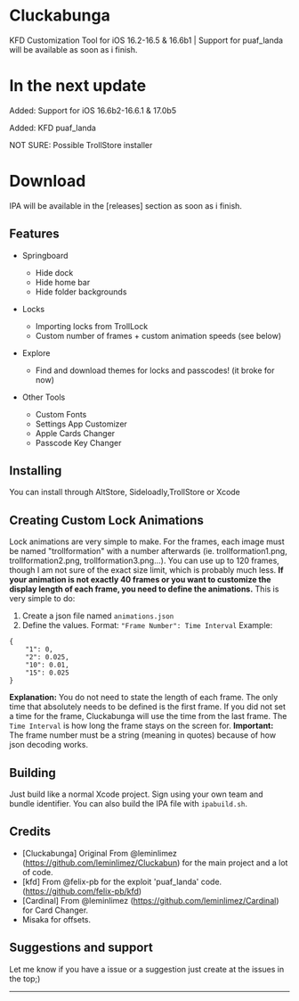 # Cluckabunga
KFD Customization Tool for iOS 16.2-16.5 &
16.6b1 | Support for puaf_landa will be
available as soon as i finish. 

# In the next update
Added: Support for iOS 16.6b2-16.6.1 & 17.0b5


Added: KFD puaf_landa


NOT SURE: Possible TrollStore installer

# Download 
IPA will be available in the [releases] section as soon as i finish.


## Features
- Springboard
    - Hide dock
    - Hide home bar
    - Hide folder backgrounds

- Locks
    - Importing locks from TrollLock
    - Custom number of frames + custom animation speeds (see below)
 
- Explore
    - Find and download themes for locks and passcodes! (it broke for now)
 
- Other Tools
    - Custom Fonts
    - Settings App Customizer
    - Apple Cards Changer
    - Passcode Key Changer
 
## Installing
You can install through AltStore, Sideloadly,TrollStore or Xcode

## Creating Custom Lock Animations
Lock animations are very simple to make. For the frames, each image must be named "trollformation" with a number afterwards (ie. trollformation1.png, trollformation2.png, trollformation3.png...). You can use up to 120 frames, though I am not sure of the exact size limit, which is probably much less.
**If your animation is not exactly 40 frames or you want to customize the display length of each frame, you need to define the animations.** This is very simple to do:
1. Create a json file named `animations.json`
2. Define the values. Format: `"Frame Number": Time Interval`
Example:
```
{
    "1": 0,
    "2": 0.025,
    "10": 0.01,
    "15": 0.025
}
```
**Explanation:**
You do not need to state the length of each frame. The only time that absolutely needs to be defined is the first frame. If you did not set a time for the frame, Cluckabunga will use the time from the last frame.
The `Time Interval` is how long the frame stays on the screen for.
**Important:** The frame number must be a string (meaning in quotes) because of how json decoding works.

## Building
Just build like a normal Xcode project. Sign using your own team and bundle identifier. You can also build the IPA file with `ipabuild.sh`.

## Credits
- [Cluckabunga] Original From @leminlimez
(https://github.com/leminlimez/Cluckabun)
for the main project and a lot of code.
- [kfd] From @felix-pb
for the exploit 'puaf_landa' code.
(https://github.com/felix-pb/kfd)
- [Cardinal] From @leminlimez (https://github.com/leminlimez/Cardinal)
for Card Changer.
- Misaka for offsets.

## Suggestions and support
Let me know if you have a issue or a suggestion just create at the issues in the top;)
__________________________________________
